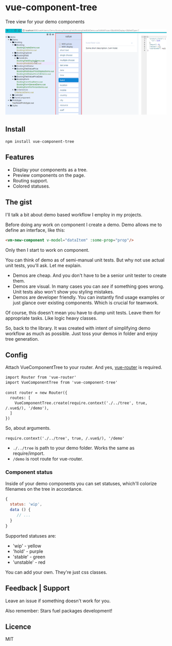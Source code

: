 # vue-component-tree
Tree view for your demo components

![Interface](docs/main.gif)

## Install
```
npm install vue-component-tree
```

## Features
* Display your components as a tree.
* Preview components on the page.
* Routing support.
* Colored statuses.

## The gist

I'll talk a bit about demo based workflow I employ in my projects.

Before doing any work on component I create a demo. Demo allows me to define an interface, like this:
```html
<vm-new-component v-model="dataItem" :some-prop="prop"/>
```
Only then I start to work on component.

You can think of demo as of semi-manual unit tests. But why not use actual unit tests, you'll ask. Let me explain.
* Demos are cheap. And you don't have to be a senior unit tester to create them.
* Demos are visual. In many cases you can *see* if something goes wrong. Unit tests also won't show you styling mistakes.
* Demos are developer friendly. You can instantly find usage examples or just glance over existing components. Which is crucial for teamwork.

Of course, this doesn't mean you have to dump unit tests. Leave them for appropriate tasks. Like logic heavy classes.

So, back to the library. It was created with intent of simplifying demo workflow as much as possible. Just toss your demos in folder and enjoy tree generation.

## Config

Attach VueComponentTree to your router. And yes, [vue-router](https://github.com/vuejs/vue-router) is required.
```
import Router from 'vue-router'
import VueComponentTree from 'vue-component-tree'

const router = new Router({
  routes: [
    VueComponentTree.create(require.context('./../tree', true, /.vue$/), '/demo'),
  ]
})
```
So, about arguments. 

`require.context('./../tree', true, /.vue$/), '/demo'`
* `./../tree` is path to your demo folder. Works the same as require/import.
* `/demo` is root route for vue-router.

### Component status
Inside of your demo components you can set statuses, which'll colorize filenames on the tree in accordance.

```javascript
{
  status: 'wip',
  data () {
     // ...
  }
}
```

Supported statuses are:
 * 'wip' - yellow
 * 'hold' - purple
 * 'stable' - green
 * 'unstable' - red
 
You can add your own. They're just css classes. 

## Feedback | Support
Leave an issue if something doesn't work for you.

Also remember: Stars fuel packages development! 

## Licence
MIT


